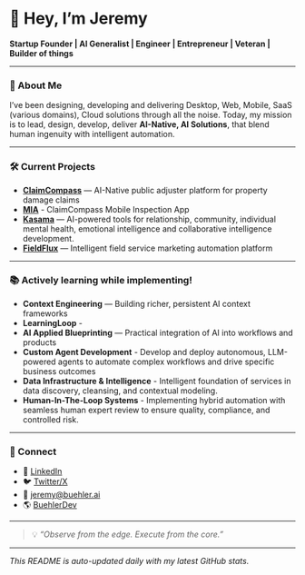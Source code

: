 # 👋 Hey, I’m Jeremy
**Startup Founder | AI Generalist | Engineer | Entrepreneur | Veteran | Builder of things**

---

### 🚀 About Me ##
I’ve been designing, developing and delivering Desktop, Web, Mobile, SaaS (various domains), Cloud solutions through all the noise. 
Today, my mission is to lead, design, develop, deliver **AI-Native, AI <buzzword> Solutions**, that blend human ingenuity with intelligent automation.

---

### 🛠 Current Projects
- **[ClaimCompass](https://claimcompass.ai)** — AI-Native public adjuster platform for property damage claims
- **[MIA](https://claimcompass.ai/mobile-app)** - ClaimCompass Mobile Inspection App
- **[Kasama](https://kasama.ai)** — AI-powered tools for relationship, community, individual mental health, emotional intelligence and collaborative intelligence development.
- **[FieldFlux](https://fieldflux.app)** — Intelligent field service marketing automation platform 

---

### 📚 Actively learning while implementing!
- **Context Engineering** — Building richer, persistent AI context frameworks
- **LearningLoop** - 
- **AI Applied Blueprinting** — Practical integration of AI into workflows and products
- **Custom Agent Development** - Develop and deploy autonomous, LLM-powered agents to automate complex workflows and drive specific business outcomes
- **Data Infrastructure & Intelligence** - Intelligent foundation of services in data discovery, cleansing, and contextual modeling.
- **Human-In-The-Loop Systems** - Implementing hybrid automation with seamless human expert review to ensure quality, compliance, and controlled risk.
  

---
<!-- 
### 📊 GitHub Activity
![Jeremy's GitHub stats](https://github-readme-stats.vercel.app/api?username=jeremybuehler&show_icons=true&theme=radical)  
![Top Languages](https://github-readme-stats.vercel.app/api/top-langs/?username=jeremybuehler&layout=compact&theme=radical)  
![GitHub Streak](https://github-readme-streak-stats.herokuapp.com/?user=jeremybuehler&theme=radical)

---

### 🧰 Tech Stack
#### **Languages & Frameworks**
![Python](https://img.shields.io/badge/Python-3776AB?style=for-the-badge&logo=python&logoColor=white)
![TypeScript](https://img.shields.io/badge/TypeScript-3178C6?style=for-the-badge&logo=typescript&logoColor=white)
![React](https://img.shields.io/badge/React-61DAFB?style=for-the-badge&logo=react&logoColor=black)
![Next.js](https://img.shields.io/badge/Next.js-000000?style=for-the-badge&logo=nextdotjs&logoColor=white)
![Vite](https://img.shields.io/badge/Vite-646CFF?style=for-the-badge&logo=vite&logoColor=white)
![FastAPI](https://img.shields.io/badge/FastAPI-009688?style=for-the-badge&logo=fastapi&logoColor=white)
![TailwindCSS](https://img.shields.io/badge/TailwindCSS-38B2AC?style=for-the-badge&logo=tailwind-css&logoColor=white)

#### **Databases & Hosting**
![PostgreSQL](https://img.shields.io/badge/PostgreSQL-316192?style=for-the-badge&logo=postgresql&logoColor=white)
![Supabase](https://img.shields.io/badge/Supabase-3ECF8E?style=for-the-badge&logo=supabase&logoColor=white)
![Vercel](https://img.shields.io/badge/Vercel-000000?style=for-the-badge&logo=vercel&logoColor=white)

#### **AI Models & APIs**
![OpenAI](https://img.shields.io/badge/OpenAI-412991?style=for-the-badge&logo=openai&logoColor=white)
![Claude](https://img.shields.io/badge/Claude-FFB800?style=for-the-badge&logo=anthropic&logoColor=white)

---
-->
### 🔗 Connect
- 💼 [LinkedIn](https://linkedin.com/in/thejeremybuehler)
- 🐦 [Twitter/X](https://twitter.com/jeremybuehler)
- 📧 jeremy@buehler.ai
- 🌎 [BuehlerDev](https://....)

---

> 💡 *“Observe from the edge. Execute from the core.”*

---

*This README is auto-updated daily with my latest GitHub stats.*
